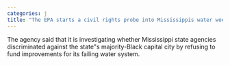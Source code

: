 ```yaml
---
categories: j
title: "The EPA starts a civil rights probe into Mississippis water woes"
---
```

The agency said that it is investigating whether Mississippi state agencies discriminated against the state"s majority-Black capital city by refusing to fund improvements for its failing water system.